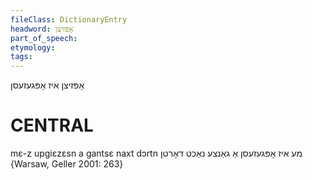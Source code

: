 ```yaml
---
fileClass: DictionaryEntry
headword: אָפּזיצן
part_of_speech: 
etymology: 
tags: 
---
```

אָפּזיצן
איז אָפּגעזעסן

CENTRAL
========

mɛ-z upgiɛzɛsn a gantsɛ naxt dɔrtn מע איז אָפּגעזעסן אַ גאַנצע נאַכט דאָרטן {Warsaw, Geller 2001: 263}